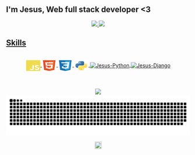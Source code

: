 ## I'm Jesus, Web full stack developer <3

<div align="center" style="display: inline_block">
  <a href="https://github.com/JesusArtz">
  <img height="170px" src="https://github-readme-stats.vercel.app/api?username=JesusArtz&show_icons=true&theme=radical"/>
  <img height="175px" src="https://github-readme-stats.vercel.app/api/top-langs/?username=JesusArtz&layout=compact&langs_count=7&theme=radical&amp;exclude_repo=workshop"/>
</div>
    
## Skills
    
<div align="center" style="display: inline_block"><br>
  <img align="center" alt="Jesus-Js" height="30" width="40" src="https://raw.githubusercontent.com/devicons/devicon/master/icons/javascript/javascript-plain.svg">
  <img align="center" alt="Jesus-HTML" height="30" width="40" src="https://raw.githubusercontent.com/devicons/devicon/master/icons/html5/html5-original.svg">
  <img align="center" alt="Jesus-CSS" height="30" width="40" src="https://raw.githubusercontent.com/devicons/devicon/master/icons/css3/css3-original.svg">
  <img align="center" alt="Jesus-Python" height="30" width="40" src="https://raw.githubusercontent.com/devicons/devicon/master/icons/python/python-original.svg">

  <img align="center" alt="Jesus-Python" height="30" width="40" src="https://cdn.jsdelivr.net/gh/devicons/devicon/icons/django/django-plain-wordmark.svg" />

  <img align="center" alt="Jesus-Django" height="30" width="40" src="https://cdn.jsdelivr.net/gh/devicons/devicon/icons/django/django-original.svg">

</div>

<div align="center">

  <br>
  <br>
  
  
![](https://c.tenor.com/cX92mi1p-NYAAAAd/coding-anime.gif)
<br>
![Snake animation](https://github.com/EmmanuelRdezG2/JesusArtz/blob/output/github-contribution-grid-snake.svg)
    
  
<a href="https://mexicodev.org/" target="_blank"><img src="https://github.com/JesusArtz/JesusArtz/blob/main/mexicodev.png?raw=true" width="19%" height="19%"></a>
 


